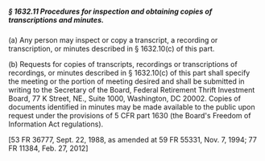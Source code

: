 ##### § 1632.11 Procedures for inspection and obtaining copies of transcriptions and minutes. #####

(a) Any person may inspect or copy a transcript, a recording or transcription, or minutes described in § 1632.10(c) of this part.

(b) Requests for copies of transcripts, recordings or transcriptions of recordings, or minutes described in § 1632.10(c) of this part shall specify the meeting or the portion of meeting desired and shall be submitted in writing to the Secretary of the Board, Federal Retirement Thrift Investment Board, 77 K Street, NE., Suite 1000, Washington, DC 20002. Copies of documents identified in minutes may be made available to the public upon request under the provisions of 5 CFR part 1630 (the Board's Freedom of Information Act regulations).

[53 FR 36777, Sept. 22, 1988, as amended at 59 FR 55331, Nov. 7, 1994; 77 FR 11384, Feb. 27, 2012]